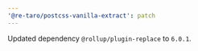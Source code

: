 ```yaml
---
'@re-taro/postcss-vanilla-extract': patch
---
```


Updated dependency `@rollup/plugin-replace` to `6.0.1`.
